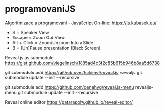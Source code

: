 # programovaniJS
Algoritmizace a programování - JavaScript
On-line: https://js.kubasek.eu/

* S = Speaker View
* Escape = Zoom Out View
* Alt + Click = Zoom/Unzoom Into a Slide
* B = (Un)Pause presentation (Black Screen)


Reveal.js as submodule https://gist.github.com/viegelinsch/1885ad4c3f2c85b615b946b8aa5d6738

git submodule add https://github.com/hakimel/reveal.js revealjs
git submodule update --init --recursive

git submodule add https://github.com/denehyg/reveal.js-menu revealjs-menu
git submodule update --init --recursive

Reveal online editor
https://patarapolw.github.io/reveal-editor/